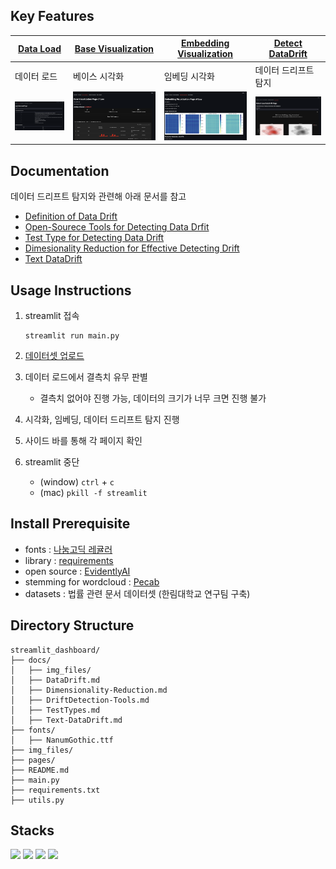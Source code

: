 ## Key Features

| [Data Load](pages/data_load.py) | [Base Visualization](pages/base_visualization.py) | [Embedding Visualization](pages/embedding_visualization.py) | [Detect DataDrift](pages/detect_datadrift.py) |
| ---------- | ---------- | ---------- | ---------- |
|     데이터 로드       |     베이스 시각화      |      임베딩 시각화      |    데이터 드리프트 탐지        |
|      ![alt text](img_files/image.png)      |  ![alt text](img_files/image-1.png)      |     ![alt text](img_files/image-2.png)      | ![alt text](img_files/image-3.png)     |


## Documentation
데이터 드리프트 탐지와 관련해 아래 문서를 참고
- [Definition of Data Drift](docs/DataDrift.md)
- [Open-Sourece Tools for Detecting Data Drfit](docs/DriftDetection-Tools.md)
- [Test Type for Detecting Data Drift](docs/TestTypes.md)
- [Dimesionality Reduction for Effective Detecting Drift](docs/Dimensionality-Reduction.md)
- [Text DataDrift](docs/Text-DataDrift.md)

## Usage Instructions
1. streamlit 접속
    
    ```
    streamlit run main.py
    ```

2. [데이터셋 업로드](pages/upload_data.py)
3. 데이터 로드에서 결측치 유무 판별 
    - 결측치 없어야 진행 가능, 데이터의 크기가 너무 크면 진행 불가
4. 시각화, 임베딩, 데이터 드리프트 탐지 진행
5. 사이드 바를 통해 각 페이지 확인
6. streamlit 중단

    - (window) `ctrl` + `c`
    - (mac) `pkill -f streamlit`

## Install Prerequisite
- fonts : [나눔고딕 레귤러](https://fonts.google.com/selection)
- library : [requirements](requirements.txt)
- open source : [EvidentlyAI](https://github.com/evidentlyai/evidently/tree/main/examples/integrations/streamlit_dashboard)
- stemming for wordcloud : [Pecab](https://github.com/hyunwoongko/pecab)
- datasets : 법률 관련 문서 데이터셋 (한림대학교 연구팀 구축)

## Directory Structure

```
streamlit_dashboard/
├── docs/
│   ├── img_files/
│   ├── DataDrift.md
│   ├── Dimensionality-Reduction.md
│   ├── DriftDetection-Tools.md
│   ├── TestTypes.md
│   ├── Text-DataDrift.md
├── fonts/
│   ├── NanumGothic.ttf
├── img_files/
├── pages/
├── README.md
├── main.py
├── requirements.txt
├── utils.py
```


## Stacks

<img src="https://img.shields.io/badge/Streamlit-FF4B4B?style=for-the-badge&logo=Streamlit&logoColor=white"> <img src="https://img.shields.io/badge/Pytorch-EE4C2C?style=for-the-badge&logo=Pytorch&logoColor=white"> <img src="https://img.shields.io/badge/HuggingFace-FFD21E?style=for-the-badge&logo=HuggingFace&logoColor=white"> <img src="https://img.shields.io/badge/Python-3776AB?style=for-the-badge&logo=Python&logoColor=white">